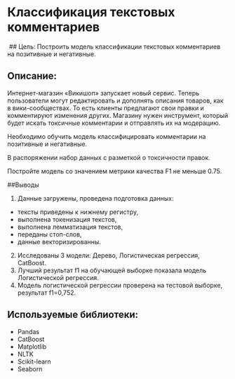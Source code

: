 # Классификация текстовых комментариев

 ## Цель:
Построить модель  классификации текстовых комментариев на позитивные и негативные.

## Описание:
Интернет-магазин «Викишоп» запускает новый сервис. Теперь пользователи могут редактировать и дополнять описания товаров, как в вики-сообществах. То есть клиенты предлагают свои правки и комментируют изменения других. Магазину нужен инструмент, который будет искать токсичные комментарии и отправлять их на модерацию. 

Необходимо обучить модель классифицировать комментарии на позитивные и негативные.

В распоряжении набор данных с разметкой о токсичности правок.

Постройте модель со значением метрики качества F1 не меньше 0.75. 

##Выводы
1. Данные загружены, проведена подготовка данных:
  - тексты приведены к нижнему регистру,
  - выполнена токенизация текстов,
  - выполнена лемматизация текстов,
  - переданы стоп-слов,
  - данные векторизированны.
2. Исследованы 3 модели: Дерево, Логистическая регрессия, CatBoost.
3. Лучший результат f1 на обучающей выборке показала модель Логистической регрессия.
4. Модель логистической регрессии проверена на тестовой выборке, результат f1=0,752.

## Используемые библиотеки:
- Pandas
- CatBoost
- Matplotlib
- NLTK
- Scikit-learn
- Seaborn
